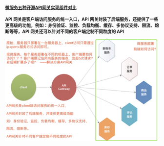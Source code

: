 #### [微服务五种开源API网关实现组件对比](https://www.kubernetes.org.cn/5224.html)

**API 网关是客户端访问服务的统一入口，API 网关封装了后端服务，还提供了一些更高级的功能，例如：身份验证、监控、负载均衡、缓存、多协议支持、限流、熔断等等，API 网关还可以针对不同的客户端定制不同粒度的 API**

![](resources/images/6.jpg)